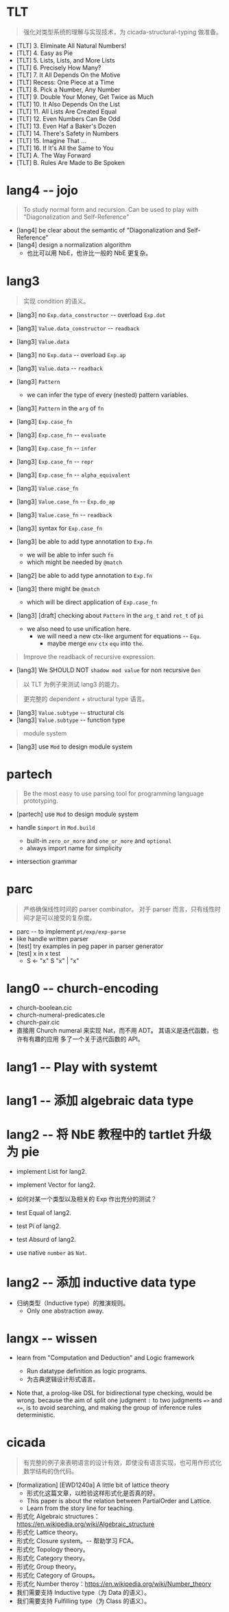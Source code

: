# TLT

> 强化对类型系统的理解与实现技术，为 cicada-structural-typing 做准备。

- [TLT] 3. Eliminate All Natural Numbers!
- [TLT] 4. Easy as Pie
- [TLT] 5. Lists, Lists, and More Lists
- [TLT] 6. Precisely How Many?
- [TLT] 7. It All Depends On the Motive
- [TLT] Recess: One Piece at a Time
- [TLT] 8. Pick a Number, Any Number
- [TLT] 9. Double Your Money, Get Twice as Much
- [TLT] 10. It Also Depends On the List
- [TLT] 11. All Lists Are Created Equal
- [TLT] 12. Even Numbers Can Be Odd
- [TLT] 13. Even Haf a Baker's Dozen
- [TLT] 14. There's Safety in Numbers
- [TLT] 15. Imagine That ...
- [TLT] 16. If It's All the Same to You
- [TLT] A. The Way Forward
- [TLT] B. Rules Are Made to Be Spoken

# lang4 -- jojo

> To study normal form and recursion.
> Can be used to play with "Diagonalization and Self-Reference"

- [lang4] be clear about the semantic of "Diagonalization and Self-Reference"
- [lang4] design a normalization algorithm
  - 也比可以用 NbE，也许比一般的 NbE 更复杂。

# lang3

> 实现 condition 的语义。

- [lang3] no `Exp.data_constructor` -- overload `Exp.dot`
- [lang3] `Value.data_constructor` -- `readback`

- [lang3] `Value.data`
- [lang3] no `Exp.data` -- overload `Exp.ap`
- [lang3] `Value.data` -- `readback`

- [lang3] `Pattern`
  - we can infer the type of every (nested) pattern variables.
- [lang3] `Pattern` in the `arg` of `fn`

- [lang3] `Exp.case_fn`
- [lang3] `Exp.case_fn` -- `evaluate`
- [lang3] `Exp.case_fn` -- `infer`
- [lang3] `Exp.case_fn` -- `repr`
- [lang3] `Exp.case_fn` -- `alpha_equivalent`

- [lang3] `Value.case_fn`
- [lang3] `Value.case_fn` -- `Exp.do_ap`
- [lang3] `Value.case_fn` -- `readback`

- [lang3] syntax for `Exp.case_fn`

- [lang3] be able to add type annotation to `Exp.fn`
  - we will be able to infer such `fn`
  - which might be needed by `@match`

- [lang2] be able to add type annotation to `Exp.fn`

- [lang3] there might be `@match`
  - which will be direct application of `Exp.case_fn`

- [lang3] [draft] checking about `Pattern` in the `arg_t` and `ret_t` of `pi`
  - we also need to use unification here.
    - we will need a new ctx-like argument for equations -- `Equ`.
      - maybe merge `env` `ctx` `equ` into `the`.

> Improve the readback of recursive expression.

- [lang3] We SHOULD NOT `shadow mod value` for non recursive `Den`

> 以 TLT 为例子来测试 lang3 的能力。

> 更完整的 dependent + structural type 语言。

- [lang3] `Value.subtype` -- structural cls
- [lang3] `Value.subtype` -- function type

> module system

- [lang3] use `Mod` to design module system

# partech

> Be the most easy to use parsing tool for programming language prototyping.

- [partech] use `Mod` to design module system

- handle `$import` in `Mod.build`
  - built-in `zero_or_more` and `one_or_more` and `optional`
  - always import name for simplicity

- intersection grammar

# parc

> 严格确保线性时间的 parser combinator。
> 对于 parser 而言，只有线性时间才是可以接受的复杂度。

- parc -- to implement `pt/exp/exp-parse`
- like handle written parser
- [test] try examples in peg paper in parser generator
- [test] x in x test
  - S <- "x" S "x" | "x"

# lang0 -- church-encoding

- church-boolean.cic
- church-numeral-predicates.cle
- church-pair.cic
- 直接用 Church numeral 来实现 Nat，而不用 ADT。
  其语义是迭代函数，也许有有趣的应用
  多了一个关于迭代函数的 API。

# lang1 -- Play with systemt

# lang1 -- 添加 algebraic data type

# lang2 -- 将 NbE 教程中的 tartlet 升级为 pie

- implement List for lang2.
- implement Vector for lang2.

- 如何对某一个类型以及相关的 Exp 作出充分的测试？

- test Equal of lang2.
- test Pi of lang2.
- test Absurd of lang2.

- use native `number` as `Nat`.

# lang2 -- 添加 inductive data type

- 归纳类型（Inductive type）的推演规则。
  - Only one abstraction away.

# langx -- wissen

- learn from "Computation and Deduction" and Logic framework
  - Run datatype definition as logic programs.
  - 为古典逻辑设计形式语言。

- Note that, a prolog-like DSL for bidirectional type checking, would be wrong.
  because the aim of split one judgment `:` to two judgments `=>` and `<=`,
  is to avoid searching, and making the group of inference rules deterministic.

# cicada

> 有完整的例子来表明语言的设计有效，即使没有语言实现，也可用作形式化数学结构的伪代码。

- [formalization] [EWD1240a] A little bit of lattice theory
  - 形式化这篇文章，以检验这样形式化是否真的好。
  - This paper is about the relation between PartialOrder and Lattice.
  - Learn from the story line for teaching.
- 形式化 Algebraic structures：https://en.wikipedia.org/wiki/Algebraic_structure
- 形式化 Lattice theory。
- 形式化 Closure system。-- 帮助学习 FCA。
- 形式化 Topology theory。
- 形式化 Category theory。
- 形式化 Group theory。
- 形式化 Category of Groups。
- 形式化 Number theroy：https://en.wikipedia.org/wiki/Number_theory
- 我们需要支持 Inductive type（为 Data 的语义）。
- 我们需要支持 Fulfilling type（为 Class 的语义）。
